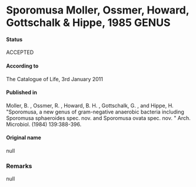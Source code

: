 Sporomusa Moller, Ossmer, Howard, Gottschalk & Hippe, 1985 GENUS
=======

#### Status
ACCEPTED

#### According to
The Catalogue of Life, 3rd January 2011

#### Published in
Moller, B. , Ossmer, R. , Howard, B. H. , Gottschalk, G. , and Hippe, H. "Sporomusa, a new genus of gram-negative anaerobic bacteria including Sporomusa sphaeroides spec. nov. and Sporomusa ovata spec. nov. " Arch. Microbiol. (1984) 139:388-396.

#### Original name
null

### Remarks
null